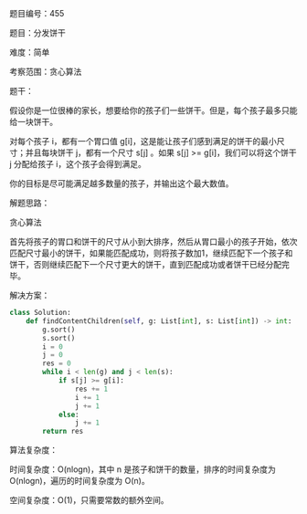 题目编号：455

题目：分发饼干

难度：简单

考察范围：贪心算法

题干：

假设你是一位很棒的家长，想要给你的孩子们一些饼干。但是，每个孩子最多只能给一块饼干。

对每个孩子 i，都有一个胃口值 g[i]，这是能让孩子们感到满足的饼干的最小尺寸；并且每块饼干 j，都有一个尺寸 s[j] 。如果 s[j] >= g[i]，我们可以将这个饼干 j 分配给孩子 i，这个孩子会得到满足。

你的目标是尽可能满足越多数量的孩子，并输出这个最大数值。

解题思路：

贪心算法

首先将孩子的胃口和饼干的尺寸从小到大排序，然后从胃口最小的孩子开始，依次匹配尺寸最小的饼干，如果能匹配成功，则将孩子数加1，继续匹配下一个孩子和饼干，否则继续匹配下一个尺寸更大的饼干，直到匹配成功或者饼干已经分配完毕。

解决方案：

```python
class Solution:
    def findContentChildren(self, g: List[int], s: List[int]) -> int:
        g.sort()
        s.sort()
        i = 0
        j = 0
        res = 0
        while i < len(g) and j < len(s):
            if s[j] >= g[i]:
                res += 1
                i += 1
                j += 1
            else:
                j += 1
        return res
```

算法复杂度：

时间复杂度：O(nlogn)，其中 n 是孩子和饼干的数量，排序的时间复杂度为 O(nlogn)，遍历的时间复杂度为 O(n)。

空间复杂度：O(1)，只需要常数的额外空间。